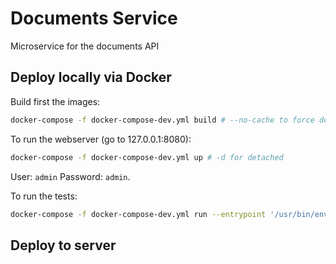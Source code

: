 # Documents Service
Microservice for the documents API

## Deploy locally via Docker

Build first the images:

```bash
docker-compose -f docker-compose-dev.yml build # --no-cache to force deps installation
```

To run the webserver (go to 127.0.0.1:8080):

```bash
docker-compose -f docker-compose-dev.yml up # -d for detached
```

User: `admin`
Password: `admin`.

To run the tests:

```bash
docker-compose -f docker-compose-dev.yml run --entrypoint '/usr/bin/env' --rm documents_service python manage.py test # --keepdb to run second time faster
```

## Deploy to server